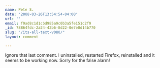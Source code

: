 ```yaml
---
name: Pete S.
date: '2008-03-26T13:54:54-04:00'
url: ''
email: f9ad8c1d1cbd985a9c0b3a5fe151c2f9
_id: 78864fdc-2a24-42b6-8d22-0e7e0d14b770
slug: "/its-all-text-v080/"
layout: comment

---
```


Ignore that last comment. I uninstalled, restarted Firefox, reinstalled and it seems to be working now. Sorry for the false alarm!

